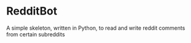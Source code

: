 # RedditBot

A simple skeleton, written in Python, to read and write reddit comments from certain subreddits 
